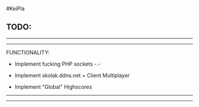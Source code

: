 #KeiPla

TODO:
---
---
---
FUNCTIONALITY:


- Implement fucking PHP sockets -.-

- Implement skolak.ddns.net + Client Multiplayer

- Implement "Global" Highscores

---
---



